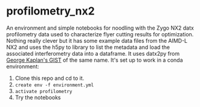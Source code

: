 # profilometry_nx2


An environment and simple notebooks for noodling with the Zygo NX2 datx profilometry data used to characterize flyer cutting results for optimization. Nothing really clever but it has some example data files from the AIMD-L NX2 and uses the h5py to library to list the metadata and load the associated interferometry data into a dataframe. It uses datx2py from [George Kaplan's GIST](https://gist.github.com/g-s-k/ccffb1e84df065a690e554f4b40cfd3a) of  the same name. It's set up to work in a conda environment:


1. Clone this repo and cd to it.
2. ```create env -f environment.yml```
3. ```activate profilometry```
4. Try the notebooks



